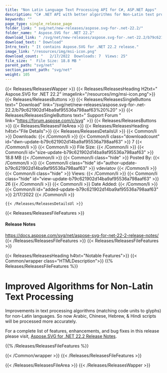 ```yaml
---
title: "Non Latin Language Text Processing API for C#, ASP.NET Apps"
description: "C# .NET API with better algorithms for Non-Latin text processing (matching code units to glyphs). Accurately process Arabic, Chinese, Hebrew, & Hindi scripts."
keywords: ""
page_type: single_release_page
folder_link: " svg/net/new-releases/aspose.svg-for-.net-22.2/"
folder_name: " Aspose.SVG for .NET 22.2"
download_link: " /svg/net/new-releases/aspose.svg-for-.net-22.2/b79c621902d14ba9af95536a798aaf63"
download_text: " Download"
Intro_text: " It contains Aspose.SVG for .NET 22.2 release."
image_link: "/resources/img/msi-icon.png"
download_count: "   2/17/2022  Downloads: 7  Views: 25"
file_size: "  File Size: 18.8 MB "
parent_path: "svg/net"
section_parent_path: "svg/net"
weight: 105
---
```


{{< Releases/ReleasesWapper >}}
{{< Releases/ReleasesHeading H2txt=" Aspose.SVG for .NET 22.2" imagelink="/resources/img/msi-icon.png">}}
{{< Releases/ReleasesButtons >}}
{{< Releases/ReleasesSingleButtons text=" Download" link="/svg/net/new-releases/aspose.svg-for-.net-22.2/b79c621902d14ba9af95536a798aaf63%20%20" >}}
{{< Releases/ReleasesSingleButtons text=" Support Forum " link="https://forum.aspose.com/c/svg" >}}
{{< Releases/ReleasesButtons >}}
{{< Releases/ReleasesFileArea >}}
{{< Releases/ReleasesHeading h4txt="File Details">}}
{{< Releases/ReleasesDetailsUl >}}
{{< Common/li  >}} Downloads: {{< /Common/li >}}
{{< Common/li class="downloadcount" id="dwn-update-b79c621902d14ba9af95536a798aaf63" >}} 7 {{< /Common/li >}}
{{< Common/li  >}} File Size: {{< /Common/li >}}
{{< Common/li id="size-update-b79c621902d14ba9af95536a798aaf63" >}} 18.8 MB {{< /Common/li >}}
{{< Common/li  class="hide" >}} Posted By: {{< /Common/li >}}
{{< Common/li class="hide" id="author-update-b79c621902d14ba9af95536a798aaf63" >}} vdeviatov {{< /Common/li >}}
{{< Common/li class="hide"  >}} Views: {{< /Common/li >}}
{{< Common/li class="hide" id="view-update-b79c621902d14ba9af95536a798aaf63" >}} 26 {{< /Common/li >}}
{{< Common/li  >}} Date Added: {{< /Common/li >}}
{{< Common/li id="added-update-b79c621902d14ba9af95536a798aaf63" >}} 2/17/2022 {{< /Common/li >}}

    {{< /Releases/ReleasesDetailsUl >}}

{{< Releases/ReleasesFileFeatures >}}
<h4>Release Notes</h4><div><a href="https://docs.aspose.com/svg/net/aspose-svg-for-net-22-2-release-notes/">https://docs.aspose.com/svg/net/aspose-svg-for-net-22-2-release-notes/</a></div>
{{< /Releases/ReleasesFileFeatures >}}
{{< Releases/ReleasesFileFeatures >}}

{{< Releases/ReleasesHeading h4txt="Notable Features">}}
{{< Common/wrapper class="HTMLDescription">}}
{{% Releases/ReleasesFileFeatures %}}

# Improved Algorithms for Non-Latin Text Processing

Improvements in text processing algorithms (matching code units to glyphs) for non-Latin languages. So now Arabic, Chinese, Hebrew, & Hindi scripts will be processed more accurately.

For a complete list of features, enhancements, and bug fixes in this release please visit, [Aspose.SVG for .NET 22.2 Release Notes](https://docs.aspose.com/svg/net/aspose-svg-for-net-22-2-release-notes/).

{{% /Releases/ReleasesFileFeatures %}}

{{< /Common/wrapper >}}
{{< /Releases/ReleasesFileFeatures >}}

{{< /Releases/ReleasesFileArea >}}
{{< /Releases/ReleasesWapper >}}
